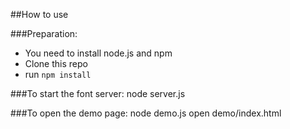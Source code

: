 ##How to use

###Preparation:
* You need to install node.js and npm
* Clone this repo
* run `npm install`

###To start the font server:
	node server.js

###To open the demo page:
	node demo.js
	open demo/index.html

